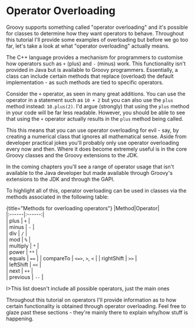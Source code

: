 # Operator Overloading

Groovy supports something called "operator overloading" and it's possible for classes to determine how they want operators to behave. Throughout this tutorial I'll provide some examples of overloading but before we go too far, let's take a look at what "operator overloading" actually means.

The C++ language provides a mechanism for programmers to customise how operators such as `+` (plus) and `-` (minus) work. This functionality isn't provided in Java but is available to Groovy programmers. Essentially, a class can include certain methods that replace (overload) the default implementation - as such methods are tied to specific operators.

Consider the `+` operator, as seen in many great additions. You can use the operator in a statement such as `10 + 2` but you can also use the `plus` method instead: `10.plus(2)`. I'd argue (strongly) that using the `plus` method in your code will be far less readable. However, you should be able to see that using the `+` operator actually results in the `plus` method being called.

This this means that you can use operator overloading for evil - say, by creating a numerical class that ignores all mathematical sense. Aside from developer practical jokes you'll probably only use operator overloading every now and then. Where it does become extremely useful is in the core Groovy classes and the Groovy extensions to the JDK. 

In the coming chapters you'll see a range of operator usage that isn't available to the Java developer but made available through Groovy's extensions to the JDK and through the GAPI.

To highlight all of this, operator overloading can be used in classes via the methods associated in the following table:

{title="Methods for overloading operators"}
|Method|Operator|  
|:------|:------:|  
| plus	| `+`	|  
| minus	| `-`	|  
| div	| `/`	|  
| mod	| `%`	|  
| multiply	| `*`	|  
| power	| `**`	|  
| equals	| `==`	| 
| compareTo	| `<=>`, `>`, `<`	| 
| rightShift	| `>>`	|  
| leftShift	| `<<`	|  
| next	| `++`	|  
| previous	| `--`	|  

I>This list doesn't include all possible operators, just the main ones

Throughout this tutorial on operators I'll provide information as to how certain functionality is obtained through operator overloading. Feel free to glaze past these sections - they're mainly there to explain why/how stuff is happening.